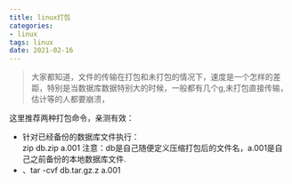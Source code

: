 ```yaml
---
title: linux打包
categories:
- linux
tags: linux
date: 2021-02-16
---
```


> 大家都知道，文件的传输在打包和未打包的情况下，速度是一个怎样的差距，特别是当数据库数据特别大的时候，一般都有几个g,未打包直接传输，估计等的人都要崩溃，

这里推荐两种打包命令，亲测有效：
- 针对已经备份的数据库文件执行：    
        zip db.zip a.001
   注意：db是自己随便定义压缩打包后的文件名，a.001是自 
   己之前备份的本地数据库文件.
- 、tar -cvf db.tar.gz.z a.001

